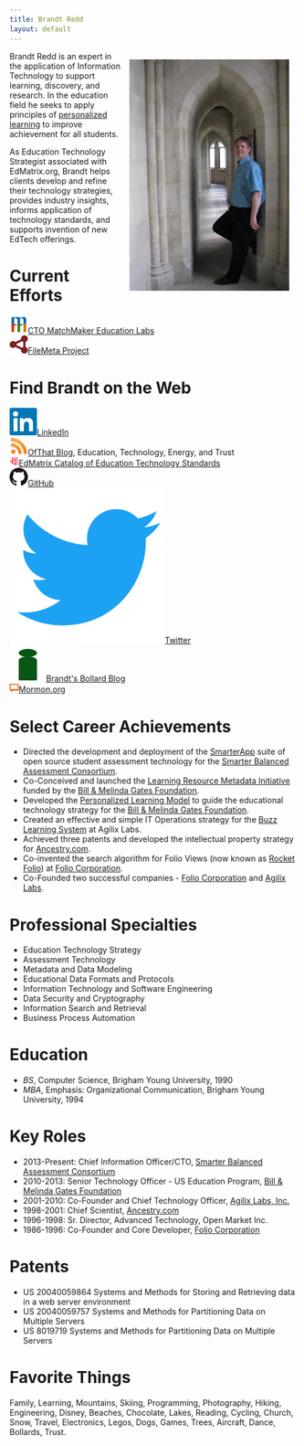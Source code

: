 ```yaml
---
title: Brandt Redd
layout: default
---
```

<img src="Brandt_Redd.jpg" style="float:right; width: 20em; margin: 1em;" alt="Photo of Brandt Redd." />

Brandt Redd is an expert in the application of Information Technology to support learning, discovery, and research. In the education field he seeks to apply principles of [personalized learning](http://www.ofthat.com/2013/03/theories-of-education-reform.html) to improve achievement for all students.

As Education Technology Strategist associated with EdMatrix.org, Brandt helps clients develop and refine their technology strategies, provides industry insights, informs application of technology standards, and supports invention of new EdTech offerings.

# Current Efforts

<div class="iconlist">
<a href="https://matchmakeredlabs.net"><img src="res/mm32.png" alt="Match Maker Logo" />CTO MatchMaker Education Labs</br>
<a href="https://www.filemeta.org"><img src="res/FileMeta.png" alt="File Meta" />FileMeta Project</a><br/>
</div>


# Find Brandt on the Web
<div class="iconlist">
<a href="https://www.linkedin.com/in/brandtredd"><img src="res/LinkedIn.png" alt="LinkedIn" />LinkedIn</a><br/>
<a href="http://www.ofthat.com"><img src="res/RSS.png" alt="Blog Feed" />OfThat Blog</a>, Education, Technology, Energy, and Trust<br/>
<a href="http://www.edmatrix.org"><img src="res/EdMatrix.png" alt="Education Matrix" />EdMatrix Catalog of Education Technology Standards</a><br/>
<a href="https://github.com/bredd"><img src="res/GitHub.png" alt="GitHub" />GitHub</a><br/>
<a href="https://twitter.com/brandtredd"><img src="res/Twitter.png" alt="Twitter" />Twitter</a><br/>
<a href="http://bollard.brandtredd.com"><img src="res/Bollard.png" alt="Bollard" />Brandt's Bollard Blog</a><br/>
<a href="https://www.mormon.org/me/64T4"><img src="res/Mormon.png" alt="Mormon" />Mormon.org</a>
</div>

# Select Career Achievements
 * Directed the development and deployment of the [SmarterApp](http://www.smarterapp.org) suite of open source student assessment technology for the [Smarter Balanced Assessment Consortium](http://www.smarterbalanced.org).
 * Co-Conceived and launched the [Learning Resource Metadata Initiative](http://www.lrmi.net/) funded by the [Bill & Melinda Gates Foundation](https://www.gatesfoundation.org/).
 * Developed the [Personalized Learning Model](http://www.ofthat.com/2011/10/personalized-learning-model.html) to guide the educational technology strategy for the [Bill & Melinda Gates Foundation](https://www.gatesfoundation.org/).
 * Created an effective and simple IT Operations strategy for the [Buzz Learning System](https://agilix.com/) at Agilix Labs.
 * Achieved three patents and developed the intellectual property strategy for [Ancestry.com](http://www.ancestry.com).
 * Co-invented the search algorithm for Folio Views (now known as [Rocket Folio](http://folio.com)) at [Folio Corporation](https://en.wikipedia.org/wiki/Folio_Corporation).
 * Co-Founded two successful companies - [Folio Corporation](https://en.wikipedia.org/wiki/Folio_Corporation) and [Agilix Labs](https://agilix.com/).

# Professional Specialties

 * Education Technology Strategy
 * Assessment Technology
 * Metadata and Data Modeling
 * Educational Data Formats and Protocols
 * Information Technology and Software Engineering
 * Data Security and Cryptography
 * Information Search and Retrieval
 * Business Process Automation

# Education
 * *BS*, Computer Science, Brigham Young University, 1990
 * *MBA*, Emphasis: Organizational Communication, Brigham Young University, 1994

# Key Roles
 * 2013-Present: Chief Information Officer/CTO, [Smarter Balanced Assessment Consortium](http://www.smarterbalanced.org)
 * 2010-2013: Senior Technology Officer - US Education Program, [Bill & Melinda Gates Foundation](https://www.gatesfoundation.org/)
 * 2001-2010: Co-Founder and Chief Technology Officer, [Agilix Labs, Inc.](http://www.agilix.com)
 * 1998-2001: Chief Scientist, [Ancestry.com](http://www.ancestry.com)
 * 1996-1998: Sr. Director, Advanced Technology, Open Market Inc.
 * 1986-1996: Co-Founder and Core Developer, [Folio Corporation](https://en.wikipedia.org/wiki/Folio_Corporation)

# Patents
 * US 20040059864 Systems and Methods for Storing and Retrieving data in a web server environment
 * US 20040059757 Systems and Methods for Partitioning Data on Multiple Servers
 * US 8019719 Systems and Methods for Partitioning Data on Multiple Servers

# Favorite Things
Family, Learning, Mountains, Skiing, Programming, Photography, Hiking, Engineering, Disney, Beaches, Chocolate, Lakes, Reading, Cycling, Church, Snow, Travel, Electronics, Legos, Dogs, Games, Trees, Aircraft, Dance, Bollards, Trust.